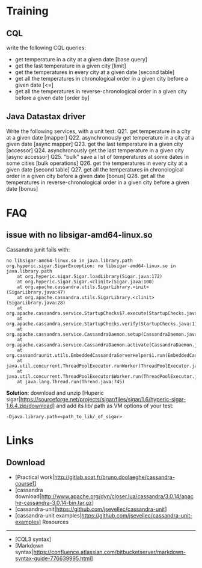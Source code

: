 Training
========
CQL
---
write the following CQL queries:
* get temperature in a city at a given date [base query]
* get the last temperature in a given city [limit]
* get the temperatures in every city at a given date [second table]
* get all the temperatures in chronological order in a given city before a given date [<=]
* get all the temperatures in reverse-chronological order in a given city before a given date [order by]


Java Datastax driver
--------------------
Write the following services, with a unit test:
Q21. get temperature in a city at a given date [mapper]
Q22. asynchronously get temperature in a city at a given date [async mapper]
Q23. get the last temperature in a given city [accessor]
Q24. asynchronously get the last temperature in a given city [async accessor]
Q25. "bulk" save a list of temperatures at some dates in some cities [bulk operations]
Q26. get the temperatures in every city at a given date [second table]
Q27. get all the temperatures in chronological order in a given city before a given date [bonus]
Q28. get all the temperatures in reverse-chronological order in a given city before a given date  [bonus]



FAQ
===

issue with no libsigar-amd64-linux.so
-------------------------------------
Cassandra junit fails with:
```
no libsigar-amd64-linux.so in java.library.path
org.hyperic.sigar.SigarException: no libsigar-amd64-linux.so in java.library.path
	at org.hyperic.sigar.Sigar.loadLibrary(Sigar.java:172)
	at org.hyperic.sigar.Sigar.<clinit>(Sigar.java:100)
	at org.apache.cassandra.utils.SigarLibrary.<init>(SigarLibrary.java:47)
	at org.apache.cassandra.utils.SigarLibrary.<clinit>(SigarLibrary.java:28)
	at org.apache.cassandra.service.StartupChecks$7.execute(StartupChecks.java:216)
	at org.apache.cassandra.service.StartupChecks.verify(StartupChecks.java:112)
	at org.apache.cassandra.service.CassandraDaemon.setup(CassandraDaemon.java:196)
	at org.apache.cassandra.service.CassandraDaemon.activate(CassandraDaemon.java:601)
	at org.cassandraunit.utils.EmbeddedCassandraServerHelper$1.run(EmbeddedCassandraServerHelper.java:129)
	at java.util.concurrent.ThreadPoolExecutor.runWorker(ThreadPoolExecutor.java:1142)
	at java.util.concurrent.ThreadPoolExecutor$Worker.run(ThreadPoolExecutor.java:617)
	at java.lang.Thread.run(Thread.java:745)
```

**Solution**: download and unzip [Huperic sigar|https://sourceforge.net/projects/sigar/files/sigar/1.6/hyperic-sigar-1.6.4.zip/download] and add its lib/ path as VM options of your test:
```
-Djava.library.path=<path_to_lib/_of_sigar>
```



Links
=====
Download
--------
* [Practical work|http://gitlab.soat.fr/bruno.doolaeghe/cassandra-course1]
* [cassandra download|http://www.apache.org/dyn/closer.lua/cassandra/3.0.14/apache-cassandra-3.0.14-bin.tar.gz]
* [cassandra-unit|https://github.com/jsevellec/cassandra-unit]
* [cassandra-unit examples|https://github.com/jsevellec/cassandra-unit-examples]
Resources
---------
* [CQL3 syntax]
* [Markdown syntax|https://confluence.atlassian.com/bitbucketserver/markdown-syntax-guide-776639995.html]

